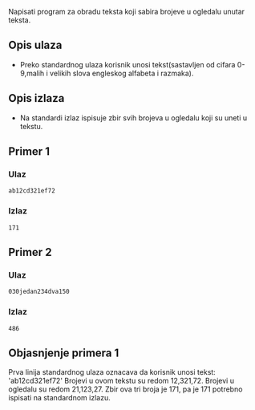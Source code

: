 
Napisati program za obradu teksta koji sabira brojeve u ogledalu unutar teksta.

## Opis ulaza

  - Preko standardnog ulaza korisnik unosi tekst(sastavljen od cifara 0-9,malih i velikih slova engleskog alfabeta i razmaka).

## Opis izlaza

  - Na standardi izlaz ispisuje zbir svih brojeva u ogledalu koji su uneti u tekstu.
## Primer 1

### Ulaz

~~~
ab12cd321ef72
~~~

### Izlaz

~~~
171
~~~

## Primer 2

### Ulaz

~~~
030jedan234dva150
~~~

### Izlaz

~~~
486
~~~

## Objasnjenje primera 1

Prva linija standardnog ulaza oznacava da korisnik unosi tekst: 'ab12cd321ef72'
Brojevi u ovom tekstu su redom 12,321,72. Brojevi u ogledalu su redom 21,123,27. Zbir ova tri broja je 171, pa je 171 potrebno ispisati na standardnom izlazu.
